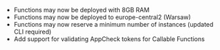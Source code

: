 - Functions may now be deployed with 8GB RAM
- Functions may now be deployed to europe-central2 (Warsaw)
- Functions may now reserve a minimum number of instances (updated CLI required)
- Add support for validating AppCheck tokens for Callable Functions
